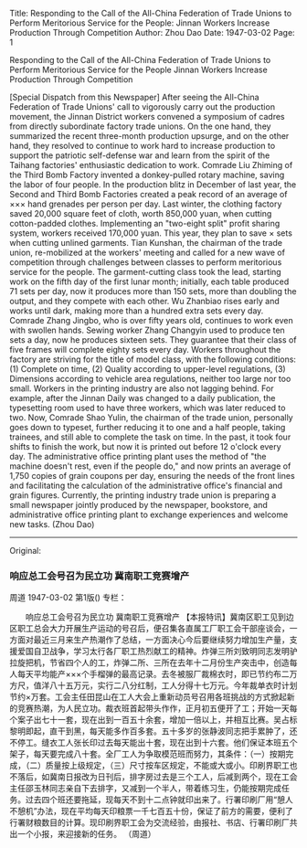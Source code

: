 Title: Responding to the Call of the All-China Federation of Trade Unions to Perform Meritorious Service for the People: Jinnan Workers Increase Production Through Competition
Author: Zhou Dao
Date: 1947-03-02
Page: 1

Responding to the Call of the All-China Federation of Trade Unions to Perform Meritorious Service for the People
Jinnan Workers Increase Production Through Competition

[Special Dispatch from this Newspaper] After seeing the All-China Federation of Trade Unions' call to vigorously carry out the production movement, the Jinnan District workers convened a symposium of cadres from directly subordinate factory trade unions. On the one hand, they summarized the recent three-month production upsurge, and on the other hand, they resolved to continue to work hard to increase production to support the patriotic self-defense war and learn from the spirit of the Taihang factories' enthusiastic dedication to work. Comrade Liu Zhiming of the Third Bomb Factory invented a donkey-pulled rotary machine, saving the labor of four people. In the production blitz in December of last year, the Second and Third Bomb Factories created a peak record of an average of ××× hand grenades per person per day. Last winter, the clothing factory saved 20,000 square feet of cloth, worth 850,000 yuan, when cutting cotton-padded clothes. Implementing an "two-eight split" profit sharing system, workers received 170,000 yuan. This year, they plan to save × sets when cutting unlined garments. Tian Kunshan, the chairman of the trade union, re-mobilized at the workers' meeting and called for a new wave of competition through challenges between classes to perform meritorious service for the people. The garment-cutting class took the lead, starting work on the fifth day of the first lunar month; initially, each table produced 71 sets per day, now it produces more than 150 sets, more than doubling the output, and they compete with each other. Wu Zhanbiao rises early and works until dark, making more than a hundred extra sets every day. Comrade Zhang Jingbo, who is over fifty years old, continues to work even with swollen hands. Sewing worker Zhang Changyin used to produce ten sets a day, now he produces sixteen sets. They guarantee that their class of five frames will complete eighty sets every day. Workers throughout the factory are striving for the title of model class, with the following conditions: (1) Complete on time, (2) Quality according to upper-level regulations, (3) Dimensions according to vehicle area regulations, neither too large nor too small. Workers in the printing industry are also not lagging behind. For example, after the Jinnan Daily was changed to a daily publication, the typesetting room used to have three workers, which was later reduced to two. Now, Comrade Shao Yulin, the chairman of the trade union, personally goes down to typeset, further reducing it to one and a half people, taking trainees, and still able to complete the task on time. In the past, it took four shifts to finish the work, but now it is printed out before 12 o'clock every day. The administrative office printing plant uses the method of "the machine doesn't rest, even if the people do," and now prints an average of 1,750 copies of grain coupons per day, ensuring the needs of the front lines and facilitating the calculation of the administrative office's financial and grain figures. Currently, the printing industry trade union is preparing a small newspaper jointly produced by the newspaper, bookstore, and administrative office printing plant to exchange experiences and welcome new tasks.
(Zhou Dao)



<hr /> 

Original: 


### 响应总工会号召为民立功  冀南职工竞赛增产
周道
1947-03-02
第1版()
专栏：

　　响应总工会号召为民立功
    冀南职工竞赛增产
    【本报特讯】冀南区职工见到边区职工总会大力开展生产运动的号召后，便召集各直属工厂职工会干部座谈会，一方面对最近三月来生产热潮作了总结，一方面决心今后要继续努力增加生产量，支援爱国自卫战争，学习太行各厂职工热烈献工的精神。炸弹三所刘致明同志发明驴拉旋把机，节省四个人的工，炸弹二所、三所在去年十二月份生产突击中，创造每人每天平均能产×××个手榴弹的最高记录。去冬被服厂裁棉衣时，即已节约布二万方尺，值洋八十五万元，实行二八分红制，工人分得十七万元。今年裁单衣时计划节约×万套。工会主任田昆山在工人大会上重新动员号召用各班挑战的方式掀起新的竞赛热潮，为人民立功。裁衣班首起带头作作，正月初五便开了工；开始一天每个案子出七十一套，现在出到一百五十余套，增加一倍以上，并相互比赛。吴占标黎明即起，直干到黑，每天能多作百多套。五十多岁的张静波同志把手累肿了，还不停工。缝衣工人张长印过去每天能出十套，现在出到十六套。他们保证本班五个架子，每天要完成八十套。全厂工人为争取模范班而努力，其条件：（一）按期完成，（二）质量按上级规定，（三）尺寸按车区规定，不能或大或小。印刷界职工也不落后，如冀南日报改为日刊后，排字房过去是三个工人，后减到两个，现在工会主任邵玉林同志亲自下去排字，又减到一个半人，带着练习生，仍能按期完成任务。过去四个班还要拖延，现每天不到十二点钟就印出来了。行署印刷厂用“憩人不憩机”办法，现在平均每天印粮票一千七百五十份，保证了前方的需要，便利了行署财粮数目的计算。现印刷界职工会为交流经验，由报社、书店、行署印刷厂共出一个小报，来迎接新的任务。
                （周道）
